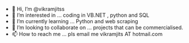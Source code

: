 - 👋 Hi, I’m @vikramjitss
- 👀 I’m interested in ... coding in VB.NET , python and SQL 
- 🌱 I’m currently learning ... Python and web scraping
- 💞️ I’m looking to collaborate on ... projects that can be commercialised.
- 📫 How to reach me ... pls email me vikramjits AT hotmail.com 

<!---
vikramjitss/vikramjitss is a ✨ special ✨ repository because its `README.md` (this file) appears on your GitHub profile.
You can click the Preview link to take a look at your changes.
--->
